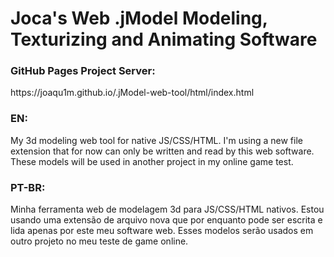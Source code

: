 # Joca's Web .jModel Modeling, Texturizing and Animating Software

<h3>GitHub Pages Project Server:</h3>
https://joaqu1m.github.io/.jModel-web-tool/html/index.html

<h3>EN:</h3>
My 3d modeling web tool for native JS/CSS/HTML. I'm using a new file extension that for now can only be written and read by this web software. These models will be used in another project in my online game test.

<h3>PT-BR:</h3>
Minha ferramenta web de modelagem 3d para JS/CSS/HTML nativos. Estou usando uma extensão de arquivo nova que por enquanto pode ser escrita e lida apenas por este meu software web. Esses modelos serão usados em outro projeto no meu teste de game online.